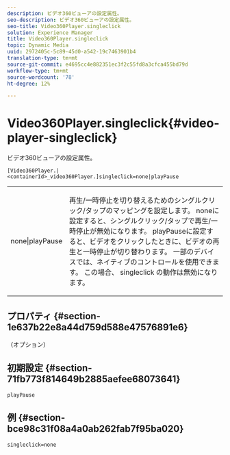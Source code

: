 ```yaml
---
description: ビデオ360ビューアの設定属性。
seo-description: ビデオ360ビューアの設定属性。
seo-title: Video360Player.singleclick
solution: Experience Manager
title: Video360Player.singleclick
topic: Dynamic Media
uuid: 2972405c-5c89-45d0-a542-19c7463901b4
translation-type: tm+mt
source-git-commit: e4695cc4e882351ec3f2c55fd8a3cfca455bd79d
workflow-type: tm+mt
source-wordcount: '78'
ht-degree: 12%

---
```



# Video360Player.singleclick{#video-player-singleclick}

ビデオ360ビューアの設定属性。

`[Video360Player.|<containerId>_video360Player.]singleclick=none|playPause`

<table id="table_441553CD34C94A58A9D7CBF772DEDDB6"> 
 <tbody> 
  <tr> 
   <td colname="col1"> <p> <span class="codeph"> none|playPause</span> </p> </td> 
   <td colname="col2"> <p> 再生/一時停止を切り替えるためのシングルクリック/タップのマッピングを設定します。 <span class="codeph"> none</span>に設定すると、シングルクリック/タップで再生/一時停止が無効になります。 <span class="codeph"> playPause</span>に設定すると、ビデオをクリックしたときに、ビデオの再生と一時停止が切り替わります。 一部のデバイスでは、ネイティブのコントロールを使用できます。 この場合、<span class="codeph"> singleclick </span>の動作は無効になります。 </p> </td> 
  </tr> 
 </tbody> 
</table>

## プロパティ {#section-1e637b22e8a44d759d588e47576891e6}

（オプション）

## 初期設定 {#section-71fb773f814649b2885aefee68073641}

`playPause`

## 例 {#section-bce98c31f08a4a0ab262fab7f95ba020}

```
singleclick=none
```

